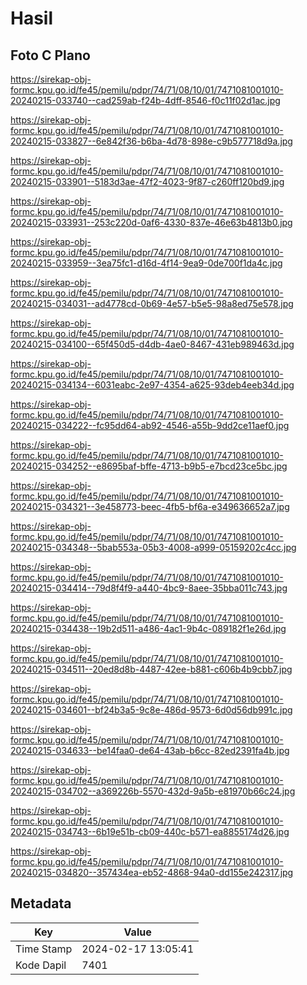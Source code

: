# Hasil

## Foto C Plano

https://sirekap-obj-formc.kpu.go.id/fe45/pemilu/pdpr/74/71/08/10/01/7471081001010-20240215-033740--cad259ab-f24b-4dff-8546-f0c11f02d1ac.jpg

https://sirekap-obj-formc.kpu.go.id/fe45/pemilu/pdpr/74/71/08/10/01/7471081001010-20240215-033827--6e842f36-b6ba-4d78-898e-c9b577718d9a.jpg

https://sirekap-obj-formc.kpu.go.id/fe45/pemilu/pdpr/74/71/08/10/01/7471081001010-20240215-033901--5183d3ae-47f2-4023-9f87-c260ff120bd9.jpg

https://sirekap-obj-formc.kpu.go.id/fe45/pemilu/pdpr/74/71/08/10/01/7471081001010-20240215-033931--253c220d-0af6-4330-837e-46e63b4813b0.jpg

https://sirekap-obj-formc.kpu.go.id/fe45/pemilu/pdpr/74/71/08/10/01/7471081001010-20240215-033959--3ea75fc1-d16d-4f14-9ea9-0de700f1da4c.jpg

https://sirekap-obj-formc.kpu.go.id/fe45/pemilu/pdpr/74/71/08/10/01/7471081001010-20240215-034031--ad4778cd-0b69-4e57-b5e5-98a8ed75e578.jpg

https://sirekap-obj-formc.kpu.go.id/fe45/pemilu/pdpr/74/71/08/10/01/7471081001010-20240215-034100--65f450d5-d4db-4ae0-8467-431eb989463d.jpg

https://sirekap-obj-formc.kpu.go.id/fe45/pemilu/pdpr/74/71/08/10/01/7471081001010-20240215-034134--6031eabc-2e97-4354-a625-93deb4eeb34d.jpg

https://sirekap-obj-formc.kpu.go.id/fe45/pemilu/pdpr/74/71/08/10/01/7471081001010-20240215-034222--fc95dd64-ab92-4546-a55b-9dd2ce11aef0.jpg

https://sirekap-obj-formc.kpu.go.id/fe45/pemilu/pdpr/74/71/08/10/01/7471081001010-20240215-034252--e8695baf-bffe-4713-b9b5-e7bcd23ce5bc.jpg

https://sirekap-obj-formc.kpu.go.id/fe45/pemilu/pdpr/74/71/08/10/01/7471081001010-20240215-034321--3e458773-beec-4fb5-bf6a-e349636652a7.jpg

https://sirekap-obj-formc.kpu.go.id/fe45/pemilu/pdpr/74/71/08/10/01/7471081001010-20240215-034348--5bab553a-05b3-4008-a999-05159202c4cc.jpg

https://sirekap-obj-formc.kpu.go.id/fe45/pemilu/pdpr/74/71/08/10/01/7471081001010-20240215-034414--79d8f4f9-a440-4bc9-8aee-35bba011c743.jpg

https://sirekap-obj-formc.kpu.go.id/fe45/pemilu/pdpr/74/71/08/10/01/7471081001010-20240215-034438--19b2d511-a486-4ac1-9b4c-089182f1e26d.jpg

https://sirekap-obj-formc.kpu.go.id/fe45/pemilu/pdpr/74/71/08/10/01/7471081001010-20240215-034511--20ed8d8b-4487-42ee-b881-c606b4b9cbb7.jpg

https://sirekap-obj-formc.kpu.go.id/fe45/pemilu/pdpr/74/71/08/10/01/7471081001010-20240215-034601--bf24b3a5-9c8e-486d-9573-6d0d56db991c.jpg

https://sirekap-obj-formc.kpu.go.id/fe45/pemilu/pdpr/74/71/08/10/01/7471081001010-20240215-034633--be14faa0-de64-43ab-b6cc-82ed2391fa4b.jpg

https://sirekap-obj-formc.kpu.go.id/fe45/pemilu/pdpr/74/71/08/10/01/7471081001010-20240215-034702--a369226b-5570-432d-9a5b-e81970b66c24.jpg

https://sirekap-obj-formc.kpu.go.id/fe45/pemilu/pdpr/74/71/08/10/01/7471081001010-20240215-034743--6b19e51b-cb09-440c-b571-ea8855174d26.jpg

https://sirekap-obj-formc.kpu.go.id/fe45/pemilu/pdpr/74/71/08/10/01/7471081001010-20240215-034820--357434ea-eb52-4868-94a0-dd155e242317.jpg


## Metadata

| Key        | Value               |
| ---------- | ------------------- |
| Time Stamp | 2024-02-17 13:05:41 |
| Kode Dapil | 7401                |



